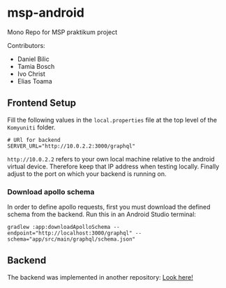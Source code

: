 # msp-android

Mono Repo for MSP praktikum project

Contributors:

- Daniel Bilic
- Tamia Bosch
- Ivo Christ
- Elias Toama

## Frontend Setup

Fill the following values in the `local.properties` file at the top level of the `Komyuniti` folder.

```
# URl for backend
SERVER_URL="http://10.0.2.2:3000/graphql"
```

`http://10.0.2.2` refers to your own local machine relative to the android virtual device. Therefore keep that IP address when testing locally. Finally adjust to the port on which your backend is running on.

### Download apollo schema

In order to define apollo requests, first you must download the defined schema from the backend. Run this in an Android Studio terminal:

```
gradlew :app:downloadApolloSchema --endpoint="http://localhost:3000/graphql" --schema="app/src/main/graphql/schema.json"
```

## Backend

The backend was implemented in another repository: [Look here!](https://gitlab.lrz.de/00000000014A650B/msp_backend)
 
